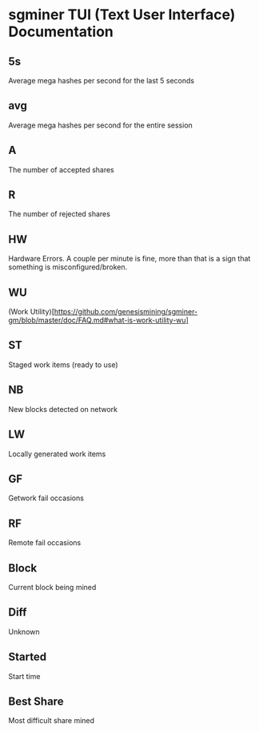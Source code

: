 # sgminer TUI (Text User Interface) Documentation

## 5s
Average mega hashes per second for the last 5 seconds

## avg
Average mega hashes per second for the entire session

## A 
The number of accepted shares

## R
The number of rejected shares

## HW
Hardware Errors. A couple per minute is fine, more than that is a sign that something is misconfigured/broken.

## WU
(Work Utility)[https://github.com/genesismining/sgminer-gm/blob/master/doc/FAQ.md#what-is-work-utility-wu]

## ST
Staged work items (ready to use)

## NB
New blocks detected on network

## LW 
Locally generated work items

## GF
Getwork fail occasions

## RF
Remote fail occasions

## Block
Current block being mined

## Diff
Unknown

## Started
Start time

## Best Share
Most difficult share mined